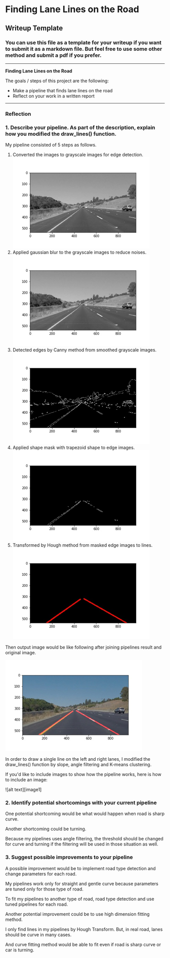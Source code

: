 # **Finding Lane Lines on the Road**

## Writeup Template

### You can use this file as a template for your writeup if you want to submit it as a markdown file. But feel free to use some other method and submit a pdf if you prefer.

---

**Finding Lane Lines on the Road**

The goals / steps of this project are the following:
* Make a pipeline that finds lane lines on the road
* Reflect on your work in a written report


[//]: # (Image References)

[img-step1]: ./images/solidYellowCurve-step1.jpg "Step1"
[img-step2]: ./images/solidYellowCurve-step2.jpg "Step2"
[img-step3]: ./images/solidYellowCurve-step3.jpg "Step3"
[img-step4]: ./images/solidYellowCurve-step4.jpg "Step4"
[img-step5]: ./images/solidYellowCurve-step5.jpg "Step5"
[img-result]: ./images/solidYellowCurve-result.jpg "Result"

---

### Reflection

### 1. Describe your pipeline. As part of the description, explain how you modified the draw_lines() function.

My pipeline consisted of 5 steps as follows.
1. Converted the images to grayscale images for edge detection.
![step1][img-step1]
2. Applied gaussian blur to the grayscale images to reduce noises.
![step2][img-step2]
3. Detected edges by Canny method from smoothed grayscale images.
![step3][img-step3]
4. Applied shape mask with trapezoid shape to edge images.
![step4][img-step4]
5. Transformed by Hough method from masked edge images to lines.
![step5][img-step5]

Then output image would be like following after joining pipelines result and original image.

![result][img-result]

In order to draw a single line on the left and right lanes, I modified the draw_lines() function by slope, angle filtering and K-means clustering.

If you'd like to include images to show how the pipeline works, here is how to include an image:

![alt text][image1]


### 2. Identify potential shortcomings with your current pipeline


One potential shortcoming would be what would happen when road is sharp curve.  

Another shortcoming could be turning.

Because my pipelines uses angle filtering, the threshold should be changed for curve and turning if the filtering will be used in those situation as well.


### 3. Suggest possible improvements to your pipeline

A possible improvement would be to implement road type detection and change parameters for each road.

My pipelines work only for straight and gentle curve because parameters are tuned only for those type of road.

To fit my pipelines to another type of road, road type detection and use tuned pipelines for each road.

Another potential improvement could be to use high dimension fitting method.

I only find lines in my pipelines by Hough Transform. But, in real road, lanes should be curve in many cases.

And curve fitting method would be able to fit even if road is sharp curve or car is turning.
